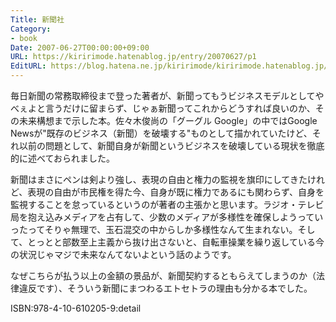 ```yaml
---
Title: 新聞社
Category:
- book
Date: 2007-06-27T00:00:00+09:00
URL: https://kiririmode.hatenablog.jp/entry/20070627/p1
EditURL: https://blog.hatena.ne.jp/kiririmode/kiririmode.hatenablog.jp/atom/entry/8454420450078217187
---
```



毎日新聞の常務取締役まで登った著者が、新聞ってもうビジネスモデルとしてやべぇよと言うだけに留まらず、じゃぁ新聞ってこれからどうすれば良いのか、その未来構想まで示した本。佐々木俊尚の「グーグル Google」の中ではGoogle Newsが"既存のビジネス（新聞）を破壊する"ものとして描かれていたけど、それ以前の問題として、新聞自身が新聞というビジネスを破壊している現状を徹底的に述べておられました。


新聞はまさにペンは剣より強し、表現の自由と権力の監視を旗印にしてきたけれど、表現の自由が市民権を得た今、自身が既に権力であるにも関わらず、自身を監視することを怠っているというのが著者の主張かと思います。ラジオ・テレビ局を抱え込みメディアを占有して、少数のメディアが多様性を確保しようっていったってそりゃ無理で、玉石混交の中からしか多様性なんて生まれない。そして、とっとと部数至上主義から抜け出さないと、自転車操業を繰り返している今の状況じゃマジで未来なんてないよという話のようです。


なぜこちらが払う以上の金額の景品が、新聞契約するともらえてしまうのか（法律違反です）、そういう新聞にまつわるエトセトラの理由も分かる本でした。


ISBN:978-4-10-610205-9:detail
